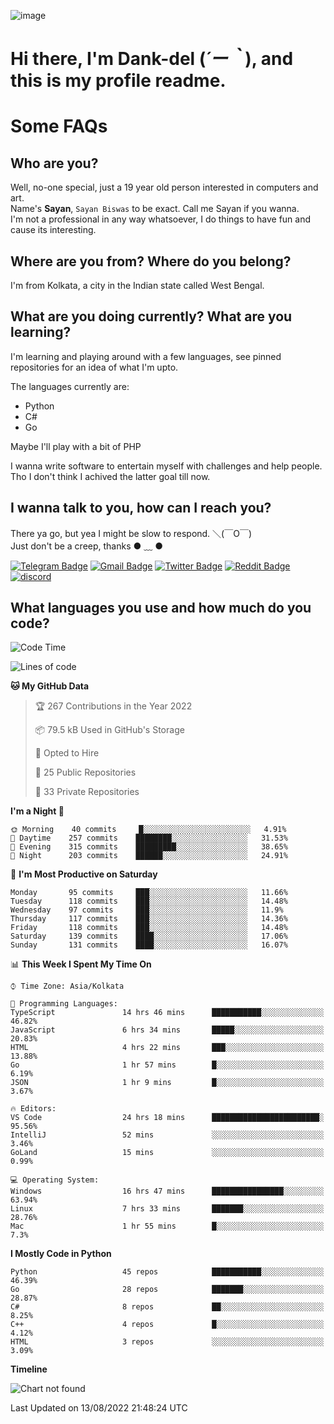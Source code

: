 ![image](https://user-images.githubusercontent.com/63096193/125182844-29f20800-e22f-11eb-8dc9-b0f2d29647bb.png)

# **Hi there, I'm Dank-del (*´ー｀*), and this is my profile readme.**
<!--  [![Profile views](https://gpvc.arturio.dev/dank-del)](https://github.com/dank-del) -->
# Some FAQs

## **Who are you?**

Well, no-one special, just a 19 year old person interested in computers and art. \
Name's **Sayan**, `Sayan Biswas` to be exact. Call me Sayan if you wanna. \
I'm not a professional in any way whatsoever, I do things to have fun and cause its interesting.

## **Where are you from? Where do you belong?**

I'm from Kolkata, a city in the Indian state called West Bengal.

## **What are you doing currently? What are you learning?**

I'm learning and playing around with a few languages, see pinned repositories for an idea of what I'm upto.

The languages currently are:

- Python
- C#
- Go

Maybe I'll play with a bit of PHP

I wanna write software to entertain myself with challenges and help people. \
Tho I don't think I achived the latter goal till now.

<!--## **Eww, I see a weeb profile.**

Can't help it, it's the best way to hide my face on this account
> Why do people hate weebs .-.

## **Cool, what more interests you?**

My interests are quite, weird. They're scattered all over the place. \
I've been fascinated by music and have studied it since the age of 6, I've performed on stage and on air but yeah now I've been away from that. I specialize in key instruments. \
Another thing that interests me is Media Production, aka, working with audio, video and broadcasting media.

> I just like art in general. also feeds the reason of me being obsessed with Japanese drawings (⋟ ﹏ ⋞)-->

## **I wanna talk to you, how can I reach you?**

There ya go, but yea I might be slow to respond. ＼(￣O￣) \
Just don't be a creep, thanks ● ﹏ ●

[![Telegram Badge](https://img.shields.io/badge/-dank_as_fuck-1ca0f1?style=flat-square&logo=telegram&logoColor=white&link=https://t.me/dank_as_fuck)](https://t.me/dank_as_fuck)
[![Gmail Badge](https://img.shields.io/badge/-chizuru@kanojo.tk-c14438?style=flat-square&logo=Gmail&logoColor=white&link=mailto:chizuru@kanojo.tk)](mailto:chizuru@kanojo.tk)
[![Twitter Badge](https://img.shields.io/twitter/follow/TheDankDel?style=social)](https://twitter.com/TheDankDel)
[![Reddit Badge](https://img.shields.io/reddit/user-karma/combined/dank_as_fuck_?style=social)](https://www.reddit.com/user/dank_as_fuck_/)
[![discord](https://discord-md-badge.vercel.app/api/shield/506536929152466945?style=social)](https://discordapp.com/users/506536929152466945)

## **What languages you use and how much do you code?**

<!--START_SECTION:waka-->
![Code Time](http://img.shields.io/badge/Code%20Time-676%20hrs%2055%20mins-blue)

![Lines of code](https://img.shields.io/badge/From%20Hello%20World%20I%27ve%20Written-797%20Thousand%20lines%20of%20code-blue)

**🐱 My GitHub Data** 

> 🏆 267 Contributions in the Year 2022
 > 
> 📦 79.5 kB Used in GitHub's Storage 
 > 
> 💼 Opted to Hire
 > 
> 📜 25 Public Repositories 
 > 
> 🔑 33 Private Repositories  
 > 
**I'm a Night 🦉** 

```text
🌞 Morning    40 commits     █░░░░░░░░░░░░░░░░░░░░░░░░   4.91% 
🌆 Daytime    257 commits    ████████░░░░░░░░░░░░░░░░░   31.53% 
🌃 Evening    315 commits    █████████░░░░░░░░░░░░░░░░   38.65% 
🌙 Night      203 commits    ██████░░░░░░░░░░░░░░░░░░░   24.91%

```
📅 **I'm Most Productive on Saturday** 

```text
Monday       95 commits     ███░░░░░░░░░░░░░░░░░░░░░░   11.66% 
Tuesday      118 commits    ███░░░░░░░░░░░░░░░░░░░░░░   14.48% 
Wednesday    97 commits     ███░░░░░░░░░░░░░░░░░░░░░░   11.9% 
Thursday     117 commits    ███░░░░░░░░░░░░░░░░░░░░░░   14.36% 
Friday       118 commits    ███░░░░░░░░░░░░░░░░░░░░░░   14.48% 
Saturday     139 commits    ████░░░░░░░░░░░░░░░░░░░░░   17.06% 
Sunday       131 commits    ████░░░░░░░░░░░░░░░░░░░░░   16.07%

```


📊 **This Week I Spent My Time On** 

```text
⌚︎ Time Zone: Asia/Kolkata

💬 Programming Languages: 
TypeScript               14 hrs 46 mins      ███████████░░░░░░░░░░░░░░   46.82% 
JavaScript               6 hrs 34 mins       █████░░░░░░░░░░░░░░░░░░░░   20.83% 
HTML                     4 hrs 22 mins       ███░░░░░░░░░░░░░░░░░░░░░░   13.88% 
Go                       1 hr 57 mins        █░░░░░░░░░░░░░░░░░░░░░░░░   6.19% 
JSON                     1 hr 9 mins         █░░░░░░░░░░░░░░░░░░░░░░░░   3.67%

🔥 Editors: 
VS Code                  24 hrs 18 mins      ████████████████████████░   95.56% 
IntelliJ                 52 mins             ░░░░░░░░░░░░░░░░░░░░░░░░░   3.46% 
GoLand                   15 mins             ░░░░░░░░░░░░░░░░░░░░░░░░░   0.99%

💻 Operating System: 
Windows                  16 hrs 47 mins      ████████████████░░░░░░░░░   63.94% 
Linux                    7 hrs 33 mins       ███████░░░░░░░░░░░░░░░░░░   28.76% 
Mac                      1 hr 55 mins        █░░░░░░░░░░░░░░░░░░░░░░░░   7.3%

```

**I Mostly Code in Python** 

```text
Python                   45 repos            ███████████░░░░░░░░░░░░░░   46.39% 
Go                       28 repos            ███████░░░░░░░░░░░░░░░░░░   28.87% 
C#                       8 repos             ██░░░░░░░░░░░░░░░░░░░░░░░   8.25% 
C++                      4 repos             █░░░░░░░░░░░░░░░░░░░░░░░░   4.12% 
HTML                     3 repos             ░░░░░░░░░░░░░░░░░░░░░░░░░   3.09%

```


**Timeline**

![Chart not found](https://raw.githubusercontent.com/Dank-del/Dank-del/main/charts/bar_graph.png) 


 Last Updated on 13/08/2022 21:48:24 UTC
<!--END_SECTION:waka-->

<!--## **Can I stalk your spotify?**

Um sure.

![OwO Spotify](https://spotify-recently-played-readme.vercel.app/api?user=31fdrsslnr7nvq4ytqwtw7c4rxfm&count=5)-->
